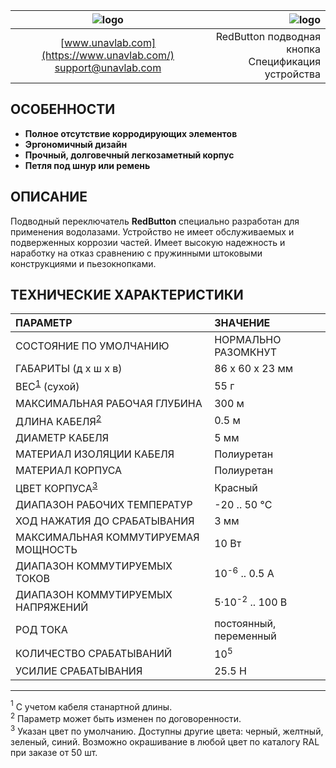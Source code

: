 | ![logo](https://ucnl.github.io/documentation/sm_logo.png) | ![logo](https://ucnl.github.io/documentation/redbutton.png) |
| :---: | ---: |
| [www.unavlab.com](https://www.unavlab.com/) <br/> [support@unavlab.com](mailto:support@unavlab.com) | RedButton подводная кнопка <br/> Спецификация устройства |


## ОСОБЕННОСТИ

* **Полное отсутствие корродирующих элементов**
* **Эргономичный дизайн**
* **Прочный, долговечный легкозаметный корпус**
* **Петля под шнур или ремень**

## ОПИСАНИЕ

Подводный переключатель **RedButton** специально разработан для применения водолазами. Устройство не имеет обслуживаемых и подверженных коррозии частей.
Имеет высокую надежность и наработку на отказ сравнению с пружинными штоковыми конструкциями и пьезокнопками.
  
<div style="page-break-after: always;"></div>

## ТЕХНИЧЕСКИЕ ХАРАКТЕРИСТИКИ

| ПАРАМЕТР | ЗНАЧЕНИЕ |
| :--- | :--- |
| СОСТОЯНИЕ ПО УМОЛЧАНИЮ | НОРМАЛЬНО РАЗОМКНУТ |
| ГАБАРИТЫ (д х ш х в)| 86 x 60 x 23 мм |
| ВЕС<sup>[1](#footnote1)</sup> (сухой) | 55 г |
| МАКСИМАЛЬНАЯ РАБОЧАЯ ГЛУБИНА | 300 м |
| ДЛИНА КАБЕЛЯ<sup>[2](#footnote2)</sup> | 0.5 м |
| ДИАМЕТР КАБЕЛЯ | 5 мм |
| МАТЕРИАЛ ИЗОЛЯЦИИ КАБЕЛЯ | Полиуретан |
| МАТЕРИАЛ КОРПУСА | Полиуретан |
| ЦВЕТ КОРПУСА<sup>[3](#footnote1)</sup> | Красный |
| ДИАПАЗОН РАБОЧИХ ТЕМПЕРАТУР | -20 .. 50 °С |
| ХОД НАЖАТИЯ ДО СРАБАТЫВАНИЯ | 3 мм |
| МАКСИМАЛЬНАЯ КОММУТИРУЕМАЯ МОЩНОСТЬ | 10 Вт |
| ДИАПАЗОН КОММУТИРУЕМЫХ ТОКОВ | 10<sup>-6</sup> .. 0.5 A |
| ДИАПАЗОН КОММУТИРУЕМЫХ НАПРЯЖЕНИЙ | 5·10<sup>-2</sup> .. 100 В |
| РОД ТОКА | постоянный, переменный |
| КОЛИЧЕСТВО СРАБАТЫВАНИЙ | 10<sup>5</sup> | 
| УСИЛИЕ СРАБАТЫВАНИЯ | 25.5 Н |


________________
<a name="footnote1"><sup>1</sup></a> С учетом кабеля станартной длины.  
<a name="footnote2"><sup>2</sup></a> Параметр может быть изменен по договоренности.  
<a name="footnote3"><sup>3</sup></a> Указан цвет по умолчанию. Доступны другие цвета: черный, желтный, зеленый, синий. Возможно окрашивание в любой цвет по каталогу RAL при заказе от 50 шт.  

